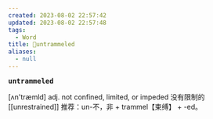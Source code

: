 ```yaml
---
created: 2023-08-02 22:57:42
updated: 2023-08-02 22:57:48
tags:
  - Word
title: 📖untrammeled
aliases:
  - null
---
```


<pre><strong>untrammeled</strong></pre>
[ʌn'træmld]
adj. not confined, limited, or impeded 没有限制的
[[unrestrained]]
推荐：un-不，非 + trammel【束缚】 + -ed。